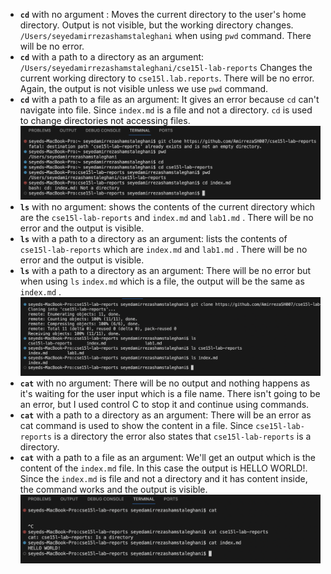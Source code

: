 * **`cd`** with no argument : Moves the current directory to the user's home directory. Output is not visible, but the working directory changes. `/Users/seyedamirrezashamstaleghani` when using `pwd` command. There will be no error.
* **`cd`** with a path to a directory as an argument: `/Users/seyedamirrezashamstaleghani/cse15l-lab-reports`      Changes the current working directory to `cse15l.lab.reports`. There will be no error. Again, the output is not visible unless we use `pwd` command.
* **`cd`** with a path to a file as an argument: It gives an error because `cd` can't navigate into file. Since `index.md` is a file and not a directory. `cd` is used to change directories not accessing files.
![Image](cd-command.jpg)
* **`ls`** with no argument: shows the contents of the current directory which are the `cse15l-lab-reports` and `index.md` and `lab1.md` . There will be no error and the output is visible.
* **`ls`** with a path to a directory as an argument: lists the contents of `cse15l-lab-reports` which are `index.md` and `lab1.md` . There will be no error and the output is visible.
* **`ls`** with a path to a directory as an argument: There will be no error but when using `ls` `index.md` which is a file, the output will be the same as `index.md` .
![Image](ls-command.jpg)
* **`cat`** with no argument: There will be no output and nothing happens as it's waiting for the user input which is a file name. There isn't going to be an error, but I used control C to stop it and continue using commands.
* **`cat`** with a path to a directory as an argument: There will be an error as cat command is used to show the content in a file. Since `cse15l-lab-reports` is a directory the error also states that `cse15l-lab-reports` is a directory.
* **`cat`** with a path to a file as an argument: We'll get an output which is the content of the `index.md` file. In this case the output is HELLO WORLD!. Since the `index.md` is file and not a directory and it has content inside, the command works and the output is visible.
![Image](cat-command.jpg)
